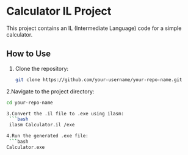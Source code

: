 # Calculator IL Project

This project contains an IL (Intermediate Language) code for a simple calculator.

## How to Use

1. Clone the repository:
   ```bash
   git clone https://github.com/your-username/your-repo-name.git

2.Navigate to the project directory:
   ```bash
   cd your-repo-name

3.Convert the .il file to .exe using ilasm:
    ```bash
    ilasm Calculator.il /exe

4.Run the generated .exe file:
    ```bash
   Calculator.exe
